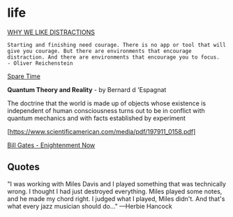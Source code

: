 # life

[WHY WE LIKE DISTRACTIONS](https://ia.net/topics/distractions-and-how-to-fight-them/)
```
Starting and finishing need courage. There is no app or tool that will give you courage. But there are environments that encourage distraction. And there are environments that encourage you to focus.
- Oliver Reichenstein
```

[Spare Time](200~https://www.brainpickings.org/2018/01/24/ursula-k-le-guin-spare-time/)

**Quantum Theory and Reality** - by Bernard d 'Espagnat

The doctrine that the world is made up of objects whose existence
is independent of human consciousness turns out to be in conflict
with quantum mechanics and with facts established by experiment

[https://www.scientificamerican.com/media/pdf/197911_0158.pdf]


[Bill Gates - Enightenment Now](https://www.gatesnotes.com/Books/Enlightenment-Now)

## Quotes

"I was working with Miles Davis and I played something that was technically wrong. I thought I had just destroyed everything. Miles played some notes, and he made my chord right. I judged what I played, Miles didn't. And that's what every jazz musician should do..." —Herbie Hancock
